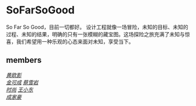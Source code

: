 # SoFarSoGood
So Far So Good，目前一切都好。
设计工程就像一场冒险，未知的目标、未知的过程、未知的结果，明确的只有一张模糊的藏宝图。这场探险之旅充满了未知与惊喜，我们希望用一种乐观的心态来面对未知，享受当下。

## members
[*黄欧影*](www.bilibili.com)            
[*金可成*](www.bilibili.com)
[*蔡雪岩*](www.bilibili.com)            
[*时尚*](www.bilibili.com)
[*王小东*](www.bilibili.com)            
[*成家豪*](www.bilibili.com)
